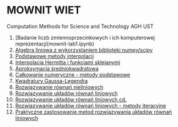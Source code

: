 # MOWNIT WIET
Computation Methods for Science and Technology AGH UST   
1. [Badanie liczb zmiennoprzecinkowych i ich komputerowej reprezentacji(mownit-lab1.ipynb)  
2. [Algebra liniowa z wykorzystaniem biblioteki numpy/scipy](mownit-lab2.ipynb)  
3. [Podstawowe metody interpolacji](mownit-lab3.ipynb)  
4. [Interpolacja Hermitta i funkcjami sklejanymi](mownit-lab4.ipynb)  
5. [Aproksymacja średniokwadratowa](mownit-lab5.ipynb)  
6. [Całkowanie numeryczne - metody podstawowe](mownit-lab6.ipynb)  
7. [Kwadratury Gaussa-Legendra](mownit-lab7.ipynb)  
8. [Rozwiązywanie równań nieliniowych](mownit-lab8.ipynb)  
9. [Rozwiązywanie układów równań liniowych](mownit-lab9.ipynb)  
10. [Rozwiązywanie układów równań liniowych cd.](mownit-lab10.ipynb)  
11. [Rozwiązywanie układów równań liniowych - metody iteracyjne](mownit-lab11.ipynb)  
12. [Praktyczne zastosowanie metod rozwiązywania układów równań liniowych](mownit-lab12.ipynb)  
